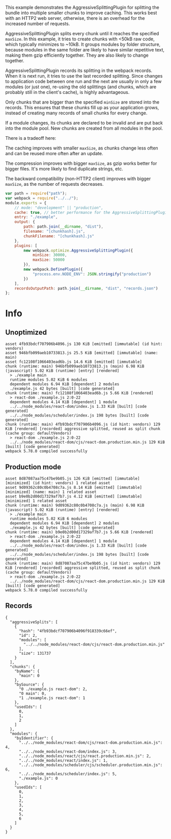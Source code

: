 This example demonstrates the AggressiveSplittingPlugin for splitting the bundle into multiple smaller chunks to improve caching. This works best with an HTTP2 web server, otherwise, there is an overhead for the increased number of requests.

AggressiveSplittingPlugin splits every chunk until it reaches the specified `maxSize`. In this example, it tries to create chunks with <50kB raw code, which typically minimizes to ~10kB. It groups modules by folder structure, because modules in the same folder are likely to have similar repetitive text, making them gzip efficiently together. They are also likely to change together.

AggressiveSplittingPlugin records its splitting in the webpack records. When it is next run, it tries to use the last recorded splitting. Since changes to application code between one run and the next are usually in only a few modules (or just one), re-using the old splittings (and chunks, which are probably still in the client's cache), is highly advantageous.

Only chunks that are bigger than the specified `minSize` are stored into the records. This ensures that these chunks fill up as your application grows, instead of creating many records of small chunks for every change.

If a module changes, its chunks are declared to be invalid and are put back into the module pool. New chunks are created from all modules in the pool.

There is a tradeoff here:

The caching improves with smaller `maxSize`, as chunks change less often and can be reused more often after an update.

The compression improves with bigger `maxSize`, as gzip works better for bigger files. It's more likely to find duplicate strings, etc.

The backward compatibility (non-HTTP2 client) improves with bigger `maxSize`, as the number of requests decreases.

```js
var path = require("path");
var webpack = require("../../");
module.exports = {
	// mode: "development" || "production",
	cache: true, // better performance for the AggressiveSplittingPlugin
	entry: "./example",
	output: {
		path: path.join(__dirname, "dist"),
		filename: "[chunkhash].js",
		chunkFilename: "[chunkhash].js"
	},
	plugins: [
		new webpack.optimize.AggressiveSplittingPlugin({
			minSize: 30000,
			maxSize: 50000
		}),
		new webpack.DefinePlugin({
			"process.env.NODE_ENV": JSON.stringify("production")
		})
	],
	recordsOutputPath: path.join(__dirname, "dist", "records.json")
};
```

# Info

## Unoptimized

```
asset 4fb93bdcf707906b4096.js 130 KiB [emitted] [immutable] (id hint: vendors)
asset 946bfb099aeb10733813.js 25.5 KiB [emitted] [immutable] (name: main)
asset fc12108f1066403ead6b.js 14.6 KiB [emitted] [immutable]
chunk (runtime: main) 946bfb099aeb10733813.js (main) 6.98 KiB (javascript) 5.02 KiB (runtime) [entry] [rendered]
  > ./example main
  runtime modules 5.02 KiB 6 modules
  dependent modules 6.94 KiB [dependent] 2 modules
  ./example.js 42 bytes [built] [code generated]
chunk (runtime: main) fc12108f1066403ead6b.js 5.66 KiB [rendered]
  > react-dom ./example.js 2:0-22
  dependent modules 4.14 KiB [dependent] 1 module
  ../../node_modules/react-dom/index.js 1.33 KiB [built] [code generated]
  ../../node_modules/scheduler/index.js 198 bytes [built] [code generated]
chunk (runtime: main) 4fb93bdcf707906b4096.js (id hint: vendors) 129 KiB [rendered] [recorded] aggressive splitted, reused as split chunk (cache group: defaultVendors)
  > react-dom ./example.js 2:0-22
  ../../node_modules/react-dom/cjs/react-dom.production.min.js 129 KiB [built] [code generated]
webpack 5.78.0 compiled successfully
```

## Production mode

```
asset 8d87087aa75c47be9b05.js 126 KiB [emitted] [immutable] [minimized] (id hint: vendors) 1 related asset
asset 9d09362c80c0b4708c7a.js 8.14 KiB [emitted] [immutable] [minimized] (name: main) 1 related asset
asset b9e0b2d00d17329af7b7.js 4.12 KiB [emitted] [immutable] [minimized] 1 related asset
chunk (runtime: main) 9d09362c80c0b4708c7a.js (main) 6.98 KiB (javascript) 5.02 KiB (runtime) [entry] [rendered]
  > ./example main
  runtime modules 5.02 KiB 6 modules
  dependent modules 6.94 KiB [dependent] 2 modules
  ./example.js 42 bytes [built] [code generated]
chunk (runtime: main) b9e0b2d00d17329af7b7.js 5.66 KiB [rendered]
  > react-dom ./example.js 2:0-22
  dependent modules 4.14 KiB [dependent] 1 module
  ../../node_modules/react-dom/index.js 1.33 KiB [built] [code generated]
  ../../node_modules/scheduler/index.js 198 bytes [built] [code generated]
chunk (runtime: main) 8d87087aa75c47be9b05.js (id hint: vendors) 129 KiB [rendered] [recorded] aggressive splitted, reused as split chunk (cache group: defaultVendors)
  > react-dom ./example.js 2:0-22
  ../../node_modules/react-dom/cjs/react-dom.production.min.js 129 KiB [built] [code generated]
webpack 5.78.0 compiled successfully
```

## Records

```
{
  "aggressiveSplits": [
    {
      "hash": "4fb93bdcf707906b4096f918339c66ef",
      "id": 2,
      "modules": [
        "../../node_modules/react-dom/cjs/react-dom.production.min.js"
      ],
      "size": 131737
    }
  ],
  "chunks": {
    "byName": {
      "main": 0
    },
    "bySource": {
      "0 ./example.js react-dom": 2,
      "0 main": 0,
      "1 ./example.js react-dom": 1
    },
    "usedIds": [
      0,
      1,
      2
    ]
  },
  "modules": {
    "byIdentifier": {
      "../../node_modules/react-dom/cjs/react-dom.production.min.js": 4,
      "../../node_modules/react-dom/index.js": 3,
      "../../node_modules/react/cjs/react.production.min.js": 2,
      "../../node_modules/react/index.js": 1,
      "../../node_modules/scheduler/cjs/scheduler.production.min.js": 6,
      "../../node_modules/scheduler/index.js": 5,
      "./example.js": 0
    },
    "usedIds": [
      0,
      1,
      2,
      3,
      4,
      5,
      6
    ]
  }
}
```
